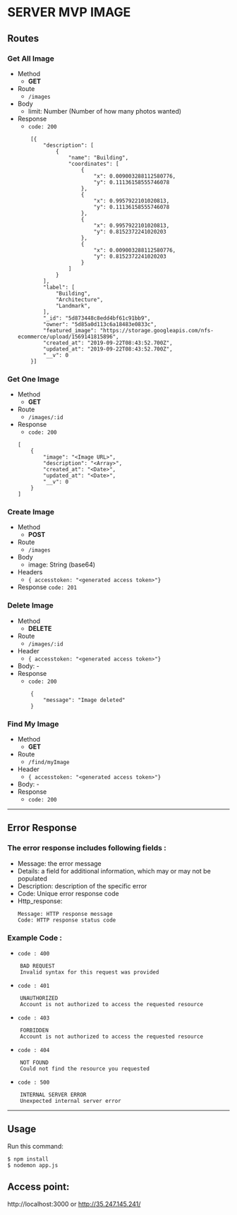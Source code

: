 # SERVER MVP IMAGE

## Routes

### Get All Image

- Method
    - **GET**
- Route
    - `/images`
- Body
    - limit: Number (Number of how many photos wanted)    
- Response
    - `code: 200`
    ```JS
        [{
            "description": [
                {
                    "name": "Building",
                    "coordinates": [
                        {
                            "x": 0.009003288112580776,
                            "y": 0.11136158555746078
                        },
                        {
                            "x": 0.9957922101020813,
                            "y": 0.11136158555746078
                        },
                        {
                            "x": 0.9957922101020813,
                            "y": 0.8152372241020203
                        },
                        {
                            "x": 0.009003288112580776,
                            "y": 0.8152372241020203
                        }
                    ]
                }
            ],
            "label": [
                "Building",
                "Architecture",
                "Landmark",
            ],
            "_id": "5d873448c8edd4bf61c91bb9",
            "owner": "5d85a0d113c6a18483e0833c",
            "featured_image": "https://storage.googleapis.com/nfs-ecommerce/upload/1569141815896",
            "created_at": "2019-09-22T08:43:52.700Z",
            "updated_at": "2019-09-22T08:43:52.700Z",
            "__v": 0
        }]
    ```

### Get One Image

- Method
    - **GET**
- Route
    - `/images/:id`
- Response
    - `code: 200`
    ```JS
    [
        {
            "image": "<Image URL>",
            "description": "<Array>",
            "created_at": "<Date>",
            "updated_at": "<Date>",
            "__v": 0
        }
    ]
    ```

### Create Image

- Method
    - **POST**
- Route
    - `/images`
- Body
    - image: String (base64)
- Headers
    - `{ accesstoken: "<generated access token>"}`
- Response
    `code: 201`

### Delete Image

- Method
    - **DELETE**
- Route
    - `/images/:id`
- Header
    - `{ accesstoken: "<generated access token>"}`
- Body: -
- Response
    - `code: 200`
    ```JS
        {
            "message": "Image deleted"
        }
    ```

### Find My Image

- Method
    - **GET**
- Route
    - `/find/myImage`
- Header
    - `{ accesstoken: "<generated access token>"}`
- Body: -
- Response
    - `code: 200`


---

## Error Response

### The error response includes following fields :

- Message: the error message
- Details: a field for additional information, which may or may not be populated
- Description: description of the specific error
- Code: Unique error response code
- Http_response:
    ```
    Message: HTTP response message
    Code: HTTP response status code
    ```

### Example Code :

- `code : 400`
```
    BAD REQUEST
    Invalid syntax for this request was provided
```
- `code : 401`
```
    UNAUTHORIZED
    Account is not authorized to access the requested resource
```
- `code : 403`
```
    FORBIDDEN
    Account is not authorized to access the requested resource
```
- `code : 404`
```
    NOT FOUND
    Could not find the resource you requested
```
- `code : 500`
```
    INTERNAL SERVER ERROR
    Unexpected internal server error
```

---

## Usage

Run this command: 

```
$ npm install
$ nodemon app.js
```

## Access point:

http://localhost:3000 or http://35.247.145.241/